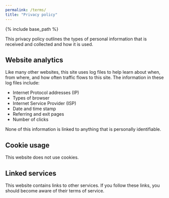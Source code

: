 ```yaml
---
permalink: /terms/
title: "Privacy policy"
---
```


{% include base_path %}

This privacy policy outlines the types of personal information that is received and collected and how it is used.

## Website analytics 
Like many other websites, this site uses log files to help learn about when, from where, and how often traffic flows to this site. The information in these log files include:

* Internet Protocol addresses (IP)
* Types of browser
* Internet Service Provider (ISP)
* Date and time stamp
* Referring and exit pages
* Number of clicks

None of this information is linked to anything that is personally identifiable.

## Cookie usage

This website does not use cookies.

## Linked services

This website contains links to other services. If you follow these links, you should become aware of their terms of service.
